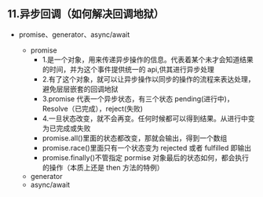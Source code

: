 ## 11.异步回调（如何解决回调地狱）

* promise、generator、async/await

  * promise
    * 1.是一个对象，用来传递异步操作的信息。代表着某个未才会知道结果的时间，并为这个事件提供统一的 api,供其进行异步处理
    * 2.有了这个对象，就可以让异步操作以同步的操作的流程来表达处理，避免层层嵌套的回调地狱
    * 3.promise 代表一个异步状态，有三个状态 pending(进行中)，Resolve（已完成），reject(失败)
    * 4.一旦状态改变，就不会再变。任何时候都可以得到结果。从进行中变为已完成或失败
    * promise.all()里面的状态都改变，那就会输出，得到一个数组
    * promise.race()里面只有一个状态变为 rejected 或者 fulfilled 即输出
    * promise.finally()不管指定 pormise 对象最后的状态如何，都会执行的操作（本质上还是 then 方法的特例）

  - generator
  - async/await
